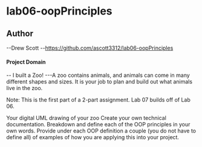 # lab06-oopPrinciples

## Author
--Drew Scott
--https://github.com/ascott3312/lab06-oopPrinciples


#### Project Domain
-- I built a Zoo!
---A zoo contains animals, and animals can come in many different shapes and sizes. It is your job to plan and build out what animals live in the zoo.

Note: This is the first part of a 2-part assignment. Lab 07 builds off of Lab 06.

Your digital UML drawing of your zoo
Create your own technical documentation. Breakdown and define each of the OOP principles in your own words.
Provide under each OOP definition a couple (you do not have to define all) of examples of how you are applying this into your project.


